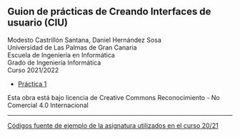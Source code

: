 ## Guion de prácticas de Creando Interfaces de usuario (CIU)

Modesto Castrillón Santana, Daniel Hernández Sosa  
Universidad de Las Palmas de Gran Canaria  
Escuela de Ingeniería en Informática  
Grado de Ingeniería Informática  
Curso 2021/2022


- [Práctica 1](P1/README.md)
<!--- - ...  --->

Esta obra está bajo licencia de Creative Commons Reconocimiento - No Comercial 4.0 Internacional

***
[Códigos fuente de ejemplo de la asignatura utilizados en el curso 20/21](https://github.com/otsedom/CIU)

